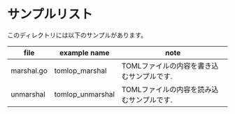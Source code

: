 # サンプルリスト

このディレクトリには以下のサンプルがあります。

| file       | example name     | note                                      |
| ---------- | ---------------- | ----------------------------------------- |
| marshal.go | tomlop_marshal   | TOMLファイルの内容を書き込むサンプルです. |
| unmarshal  | tomlop_unmarshal | TOMLファイルの内容を読み込むサンプルです. |
